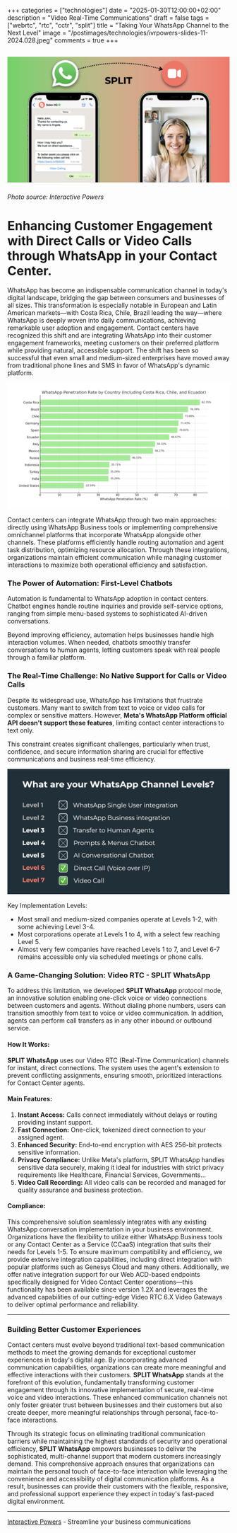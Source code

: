 +++
categories = ["technologies"]
date = "2025-01-30T12:00:00+02:00"
description = "Video Real-Time Communications"
draft = false
tags = ["webrtc", "rtc", "cctr", "split"]
title = "Taking Your WhatsApp Channel to the Next Level"
image = "/postimages/technologies/ivrpowers-slides-11-2024.028.jpeg"
comments = true
+++

![SPLIT WhatsApp](/postimages/technologies/ivrpowers-slides-11-2024.028.jpeg)
-------
###### Photo source: Interactive Powers

# **Enhancing Customer Engagement with Direct Calls or Video Calls through WhatsApp in your Contact Center.**

WhatsApp has become an indispensable communication channel in today's digital landscape, bridging the gap between consumers and businesses of all sizes. This transformation is especially notable in European and Latin American markets—with Costa Rica, Chile, Brazil leading the way—where WhatsApp is deeply woven into daily communications, achieving remarkable user adoption and engagement. Contact centers have recognized this shift and are integrating WhatsApp into their customer engagement frameworks, meeting customers on their preferred platform while providing natural, accessible support. The shift has been so successful that even small and medium-sized enterprises have moved away from traditional phone lines and SMS in favor of WhatsApp's dynamic platform.

![WhatsApp penetration rate by country](/postimages/technologies/ivrpowers-slides-01-2025.004.jpeg)

Contact centers can integrate WhatsApp through two main approaches: directly using WhatsApp Business tools or implementing comprehensive omnichannel platforms that incorporate WhatsApp alongside other channels. These platforms efficiently handle routing automation and agent task distribution, optimizing resource allocation. Through these integrations, organizations maintain efficient communication while managing customer interactions to maximize both operational efficiency and satisfaction.

### **The Power of Automation: First-Level Chatbots**

Automation is fundamental to WhatsApp adoption in contact centers. Chatbot engines handle routine inquiries and provide self-service options, ranging from simple menu-based systems to sophisticated AI-driven conversations.

Beyond improving efficiency, automation helps businesses handle high interaction volumes. When needed, chatbots smoothly transfer conversations to human agents, letting customers speak with real people through a familiar platform.

### **The Real-Time Challenge: No Native Support for Calls or Video Calls**

Despite its widespread use, WhatsApp has limitations that frustrate customers. Many want to switch from text to voice or video calls for complex or sensitive matters. However, **Meta's WhatsApp Platform official API doesn't support these features**, limiting contact center interactions to text only.

This constraint creates significant challenges, particularly when trust, confidence, and secure information sharing are crucial for effective communications and business real-time efficiency.

![What are your WhatsApp Channel Implementation Level...](/postimages/technologies/ivrpowers-slides-11-2024.029.jpeg)

Key Implementation Levels:

- Most small and medium-sized companies operate at Levels 1-2, with some achieving Level 3-4.
- Most corporations operate at Levels 1 to 4, with a select few reaching Level 5.
- Almost very few companies have reached Levels 1 to 7, and Level 6-7 remains accessible only via scheduled meetings or phone calls.

### **A Game-Changing Solution: Video RTC - SPLIT WhatsApp**

To address this limitation, we developed **SPLIT WhatsApp** protocol mode, an innovative solution enabling one-click voice or video connections between customers and agents. Without dialing phone numbers, users can transition smoothly from text to voice or video communication. In addition, agents can perform call transfers as in any other inbound or outbound service.

#### **How It Works:**

**SPLIT WhatsApp** uses our Video RTC (Real-Time Communication) channels for instant, direct connections. The system uses the agent's extension to prevent conflicting assignments, ensuring smooth, prioritized interactions for Contact Center agents.

#### **Main Features:**

1. **Instant Access:** Calls connect immediately without delays or routing providing instant support.
2. **Fast Connection:** One-click, tokenized direct connection to your assigned agent.
3. **Enhanced Security:** End-to-end encryption with AES 256-bit protects sensitive information.
4. **Privacy Compliance:** Unlike Meta's platform, SPLIT WhatsApp handles sensitive data securely, making it ideal for industries with strict privacy requirements like Healthcare, Financial Services, Governments…
5. **Video Call Recording:** All video calls can be recorded and managed for quality assurance and business protection.

#### **Compliance:**

This comprehensive solution seamlessly integrates with any existing WhatsApp conversation implementation in your business environment. Organizations have the flexibility to utilize either WhatsApp Business tools or any Contact Center as a Service (CCaaS) integration that suits their needs for Levels 1-5. To ensure maximum compatibility and efficiency, we provide extensive integration capabilities, including direct integration with popular platforms such as Genesys Cloud and many others. Additionally, we offer native integration support for our Web ACD-based endpoints specifically designed for Video Contact Center operations—this functionality has been available since version 1.2X and leverages the advanced capabilities of our cutting-edge Video RTC 6.X Video Gateways to deliver optimal performance and reliability.

---

### **Building Better Customer Experiences**

Contact centers must evolve beyond traditional text-based communication methods to meet the growing demands for exceptional customer experiences in today's digital age. By incorporating advanced communication capabilities, organizations can create more meaningful and effective interactions with their customers. **SPLIT WhatsApp** stands at the forefront of this evolution, fundamentally transforming customer engagement through its innovative implementation of secure, real-time voice and video interactions. These enhanced communication channels not only foster greater trust between businesses and their customers but also create deeper, more meaningful relationships through personal, face-to-face interactions.

Through its strategic focus on eliminating traditional communication barriers while maintaining the highest standards of security and operational efficiency, **SPLIT WhatsApp** empowers businesses to deliver the sophisticated, multi-channel support that modern customers increasingly demand. This comprehensive approach ensures that organizations can maintain the personal touch of face-to-face interaction while leveraging the convenience and accessibility of digital communication platforms. As a result, businesses can provide their customers with the flexible, responsive, and professional support experience they expect in today's fast-paced digital environment.

---
[Interactive Powers](http://www.ivrpowers.com/) - Streamline your business communications
